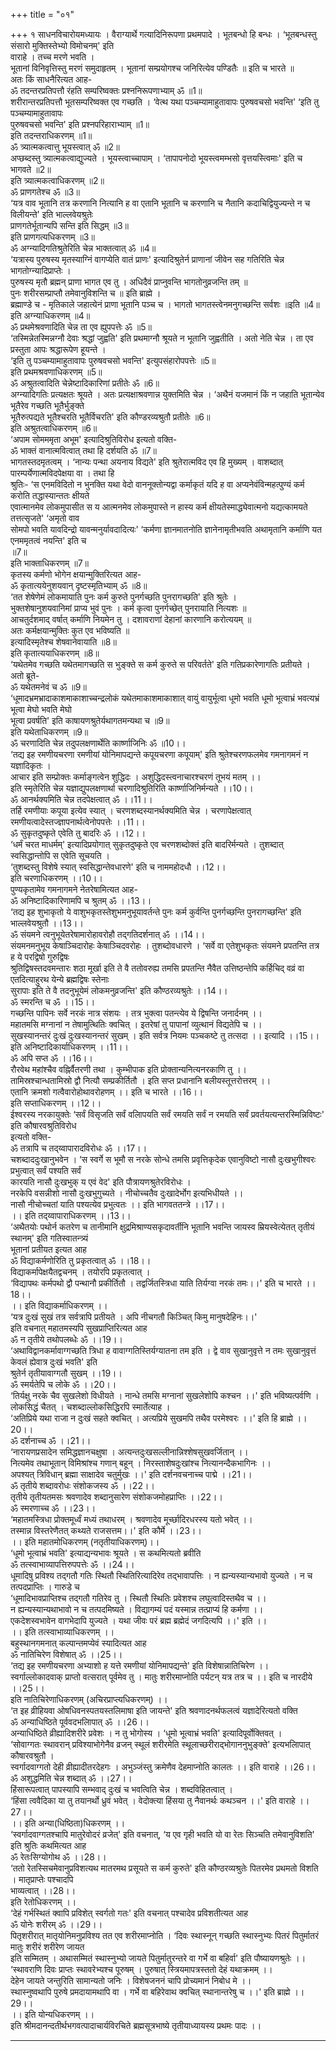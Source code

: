 +++
title = "०१"

+++
१
साधनविचारोयमध्यायः । वैराग्यार्थे गत्यादिनिरूपणा प्रथमपादे । भूतबन्धो हि बन्धः । ‘भूतबन्धस्तु संसारो मुक्तिस्तेभ्यो विमोचनम्' इति   
वाराहे । तच्च मरणे भवति ।   
भूतानां विनिवृत्तिस्तु मरणं समुदाहृतम् । भूतानां सम्प्रयोगश्च जनिरित्येव पण्डितैः ॥ इति च भारते ॥  
अतः किं साधनैरित्यत आह-  
ॐ तदन्तरप्रतिपत्तौ रंहति सम्परिष्वक्तः प्रश्ननिरूपणाभ्याम् ॐ ॥1॥  
शरीरान्तरप्रतिपत्तौ भूतसम्परिष्वक्त एव गच्छति । ‘वेत्थ यथा पञ्चम्यामाहुतावापः पुरुषवचसो भवन्ति' ‘इति तु पञ्चम्यामाहुतावापः   
पुरुषवचसो भवन्ति' इति प्रश्नपरिहाराभ्याम् ॥1॥  
इति तदन्तराधिकरणम् ॥1॥   
ॐ त्र्यात्मकत्वात्तु भूयस्त्वात् ॐ ॥2॥  
अप्छब्दस्तु त्र्यात्मकत्वाद्युज्यते । भूयस्त्वाच्चापाम् । ‘तापापनोदो भूयस्त्वमम्भसो वृत्तयस्त्विमाः' इति च भागवते ॥2॥  
इति त्र्यात्मकत्वाधिकरणम् ॥2॥  
ॐ प्राणगतेश्च ॐ ॥3॥  
‘यत्र वाव भूतानि तत्र करणानि नित्यानि ह वा एतानि भूतानि च करणानि च नैतानि कदाचिद्वियुज्यन्ते न च विलीयन्ते' इति भाल्लवेयश्रुतेः   
प्राणगतेर्भूतान्यपि सन्ति इति सिद्धम् ॥3॥  
इति प्राणगत्यधिकरणम् ॥3॥  
ॐ अग्न्यादिगतिश्रुतेरिति चेन्न भाक्तत्वात् ॐ ॥4॥  
‘यत्रास्य पुरुषस्य मृतस्याग्निं वागप्येति वातं प्राणः' इत्यादिश्रुतेर्न प्राणानां जीवेन सह गतिरिति चेन्न भागतोग्न्यादिप्राप्तेः ।  
पुरुषस्य मृतौ ब्रह्मन् प्राणा भागत एव तु । अधिदैवं प्राप्नुवन्ति भागतोनुव्रजन्ति तम् ॥  
पुनः शरीरसम्प्राप्तौ तमेवानुविशन्ति च ॥ इति ब्राह्मे ।  
ब्रह्माण्डे च - मृतिकाले जहात्येनं प्राणा भूतानि पञ्च च । भागतो भागतस्त्वेनमनुगच्छन्ति सर्वशः ॥इति ॥4॥  
इति अग्न्याधिकरणम् ॥4॥  
ॐ प्रथमेश्रवणादिति चेन्न ता एव ह्युपपत्तेः ॐ ॥5॥  
‘तस्मिन्नेतस्मिन्नग्नौ देवाः श्रद्धां जुह्वति' इति प्रथमाग्नौ श्रूयते न भूतानि जुह्वतीति । अतो नेति चेन्न । ता एव प्रस्तुता आपः श्रद्धारूपेण हूयन्ते ।   
‘इति तु पञ्चम्यामाहुतावापः पुरुषवचसो भवन्ति' इत्युपसंहारोपपत्तेः ॥5॥  
इति प्रथमश्रवणाधिकरणम् ॥5॥  
ॐ अश्रुतत्वादिति चेन्नेष्टादिकारिणां प्रतीतेः ॐ ॥6॥  
अग्न्यादिगतिः प्रत्यक्षतः श्रूयते । अतः प्रत्यक्षाश्रवणान्न युक्तमिति चेन्न । ‘अथैनं यजमानं किं न जहाति भूतान्येव भूतैरेव गच्छति भूतैर्भुङ्क्ते   
भूतैरुत्पद्यते भूतैश्चरति भूतैर्विचरति' इति कौण्डरव्यश्रुतौ प्रतीतेः ॥6॥  
इति अश्रुतत्वाधिकरणम् ॥6॥  
‘अपाम सोमममृता अभूम' इत्यादिश्रुतिविरोध इत्यतो वक्ति-  
ॐ भाक्तं वानात्मवित्वात् तथा हि दर्शयति ॐ ॥7॥  
भागतस्तदमृतत्वम् । ‘नान्यः पन्था अयनाय विद्यते' इति श्रुतेरात्मविद एव हि मुख्यम् । वाशब्दात् पारम्पर्येणात्मविदपेक्षया वा । तथा हि   
श्रुतिः- ‘स एनमविदितो न भुनक्ति यथा वेदो वाननूक्तोन्यद्वा कर्माकृतं यदि ह वा अप्यनेवंविन्महत्पुण्यं कर्म करोति तद्धास्यान्ततः क्षीयते   
एवात्मानमेव लोकमुपासीत स य आत्मनमेव लोकमुपास्ते न हास्य कर्म क्षीयतेस्माद्ध्येवात्मनो यद्यत्कामयते तत्तत्सृजते' ‘अमृतो वाव   
सोमपो भवति यावदिन्द्रो यावन्मनुर्यावदादित्यः' ‘कर्मणा ज्ञानमातनोति ज्ञानेनामृतीभवति अथामृतानि कर्माणि यत एनममृतत्वं नयन्ति' इति च   
॥7॥  
इति भाक्ताधिकरणम् ॥7॥  
कृतस्य कर्मणो भोगेन क्षयान्मुक्तिरित्यत आह-  
ॐ कृतात्ययेनुशयवान् दृष्टस्मृतिभ्याम् ॐ ॥8॥  
‘तत शेषेणेमं लोकमायाति पुनः कर्म कुरुते पुनर्गच्छति पुनरागच्छति' इति श्रुतेः ।  
भुक्तशेषानुशयवानिमां प्राप्य भुवं पुनः । कर्म कृत्वा पुनर्गच्छेत् पुनरायाति नित्यशः ॥  
आचतुर्दशमाद् वर्षात् कर्माणि नियमेन तु । दशावराणां देहानां कारणानि करोत्ययम् ॥  
अतः कर्मक्षयान्मुक्तिः कुत एव भविष्यति ॥  
इत्यादिस्मृतेश्च शेषवानेवायाति ॥8॥  
इति कृतात्ययाधिकरणम् ॥8॥  
‘यथेतमेव गच्छति यथेतमागच्छति स भुङ्क्ते स कर्म कुरुते स परिवर्तते' इति गतिप्रकारेणागतिः प्रतीयते । अतो ब्रूते-   
ॐ यथेतमनेवं च ॐ ॥9॥  
‘धूमादभ्रमभ्रादाकाशमाकाशाच्चन्द्रलोकं यथेतमाकाशमाकाशात् वायुं वायुर्भूत्वा धूमो भवति धूमो भूत्वाभ्रं भवत्यभ्रं भूत्वा मेघो भवति मेघो   
भूत्वा प्रवर्षति' इति काषायणश्रुतेर्यथागतमन्यथा च ॥9॥  
इति यथेताधिकरणम् ॥9॥  
ॐ चरणादिति चेन्न तदुपलक्षणार्थेति कार्ष्णाजिनिः ॐ ॥10।।  
‘तद्य इह रमणीयचरणा रमणीयां योनिमापद्यन्ते कपूयचरणा कपूयाम्' इति श्रुतेश्चरणफलमेव गमनागमनं न यज्ञादिकृतः ।   
आचार इति सम्प्रोक्तः कर्माङ्गत्वेन शुद्धिदः । अशुद्धिदस्त्वनाचारश्चरणं तूभयं मतम् ।।  
इति स्मृतेरिति चेन्न यज्ञाद्युपलक्षणार्था चरणादिश्रुतिरिति कार्ष्णाजिनिर्मन्यते ।।10।।  
ॐ आनर्थक्यमिति चेन्न तदपेक्षत्वात् ॐ ।।11।।  
तर्हि रमणीयाः कपूया इत्येव स्यात् । चरणशब्दस्यानर्थक्यमिति चेन्न । चरणापेक्षत्वात् रमणीयत्वादेस्तज्ज्ञापनार्थत्वेनोपपत्तेः ।।11।।  
ॐ सुकृतदुष्कृते एवेति तु बादरिः ॐ ।।12।।  
‘धर्मं चरत माधर्मम्' इत्यादिप्रयोगात् सुकृतदुष्कृते एव चरणशब्दोक्तं इति बादरिर्मन्यते । तुशब्दात् स्वसिद्धान्तोपि स एवेति सूचयति ।   
‘तुशब्दस्तु विशेषे स्यात् स्वसिद्धान्तेवधारणे' इति च नाममहोदधौ ।।12।।  
इति चरणाधिकरणम् ।।10।।  
पुण्यकृतामेव गमनागमने नेतरेषामित्यत आह-  
ॐ अनिष्टादिकारिणामपि च श्रुतम् ॐ ।।13।।  
‘तद्य इह शुभाकृतो ये वाशुभकृतस्तेशुभमनुभूयावर्तन्ते पुनः कर्म कुर्वन्ति पुनर्गच्छन्ति पुनरागच्छन्ति' इति भाल्लवेयश्रुतौ ।।13।।  
ॐ संयमने त्वनुभूयेतरेषामारोहावरोहौ तद्गतिदर्शनात् ॐ ।।14।।  
संयमनमनुभूय केषाञ्चिदारोहः केषाञ्चिदवरोहः । तुशब्दोवधारणे । ‘सर्वे वा एतेशुभकृतः संयमने प्रपतन्ति तत्र ह ये परद्विषो गुरुद्विषः   
श्रुतिद्विषस्तदवमन्तारः शठा मूर्खा इति ते वै ततोवरुह्य तमसि प्रपतन्ति नैवैत उत्तिष्ठन्तेपि कर्हिचिद् वव्रं वा एतदित्याहुरथ येन्ये ब्रह्मद्विषः स्तेनाः   
सुरापाः इति ते वै तदनुभूयेमं लोकमनुव्रजन्ति' इति कौण्ठरव्यश्रुतेः ।।14।।  
ॐ स्मरन्ति च ॐ ।।15।।  
गच्छन्ति पापिनः सर्वे नरकं नात्र संशयः । तत्र भुक्त्वा पतन्त्येव ये द्विषन्ति जनार्दनम् ।।  
महातमसि मग्नानां न तेषामुत्थितिः क्वचित् । इतरेषां तु पापानां व्युत्थानं विद्यतेपि च ।।  
सुखस्यानन्तरं दुःखं दुःखस्यानन्तरं सुखम् । इति सर्वत्र नियमः पञ्चकष्टे तु तत्सदा ।। इत्यादि ।।15।।  
इति अनिष्टादिकार्याधिकरणम् ।।11।।  
ॐ अपि सप्त ॐ ।।16।।  
रौरवेथ महांश्चैव वह्निर्वैतरणी तथा । कुम्भीपाक इति प्रोक्तान्यनित्यनरकाणि तु ।।  
तामिस्रश्चान्धतामिस्रो द्वौ नित्यौ सम्प्रकीर्तितौ । इति सप्त प्रधानानि बलीयस्तूत्तरोत्तरम् ।।  
एतानि क्रमशो गत्वैवारोहोथावरोहणम् ।। इति च भारते ।।16।।  
इति सप्ताधिकरणम् ।।12।।  
ईश्वरस्य नरकायुक्तेः ‘सर्वं विसृजति सर्वं वलिापयति सर्वं रमयति सर्वं न रमयति सर्वं प्रवर्तयत्यन्तरस्मिन्निविष्टः' इति कौषारवश्रुतिविरोध   
इत्यतो वक्ति-  
ॐ तत्रापि च तद्य्वापारादविरोधः ॐ ।।17।।  
चशब्दाददुःखानुभवेन । ‘स स्वर्गे स भूमौ स नरके सोन्धे तमसि प्रवृत्तिकृदेक एवानुविष्टो नासौ दुःखभुगीश्वरः प्रभुत्वात् सर्वं पश्यति सर्वं   
कारयति नासौ दुःखभुक् य एवं वेद' इति पौत्रायणश्रुतेरविरोधः ।  
नरकेपि वसन्नीशो नासौ दुःखभुगुच्यते । नीचोच्चतैव दुःखादेर्भोग इत्यभिधीयते ।।  
नासौ नीचोच्चतां याति पश्यत्येव प्रभुत्वतः ।। इति भागवततन्त्रे ।।17।।  
।। इति तद्य्वापाराधिकरणम् ।।13।।  
‘अथैतयोः पथोर्न कतरेण च तानीमानि क्षुद्रमिश्राण्यसकृदावर्तीनि भूतानि भवन्ति जायस्व म्रियस्वेत्येतत् तृतीयं स्थानम्' इति गतिस्वातन्त्र्यं   
भूतानां प्रतीयत इत्यत आह  
ॐ विद्याकर्मणोरिति तु प्रकृतत्वात् ॐ ।।18।।  
विद्याकर्मापेक्षयैतद्वचनम् । तयोरपि प्रकृतत्वात् ।  
‘विद्यापथः कर्मपथो द्वौ पन्थानौ प्रकीर्तितौ । तद्वर्जितस्त्रिधा याति तिर्यग्वा नरकं तमः।।' इति च भारते ।।18।।  
।। इति विद्याकर्माधिकरणम् ।।  
‘यत्र दुःखं सुखं तत्र सर्वत्रापि प्रतीयते । अपि नीचगतौ किञ्चित् किमु मानुषदेहिनः।।'  
इति वचनात् महातमस्यपि सुखप्राप्तिरित्यत आह  
ॐ न तृतीये तथोपलब्धेः ॐ ।।19।।  
‘अथाविद्वानकर्मावाग्गच्छति त्रिधा ह वावाग्गतिस्तिर्यग्यातना तम इति । द्वे वाव सुखानुवृत्ते न तमः सुखानुवृत्तं केवलं ह्येवात्र दुःखं भवति' इति   
श्रुतेर्न तृतीयावाग्गतौ सुखम् ।।19।।  
ॐ स्मर्यतेपि च लोके ॐ ।।20।।  
‘तिर्यक्षु नरके चैव सुखलेशो विधीयते । नान्धे तमसि मग्नानां सुखलेशोपि कश्चन ।।' इति भविष्यत्पर्वणि ।  
लोकसिद्धं चैतत् । चशब्दाल्लोकसिद्धिरपि स्मार्तेत्याह ।  
‘अतिप्रिये यथा राजा न दुःखं सहते क्वचित् । अत्यप्रिये सुखमपि तथैव परमेश्वरः ।।' इति हि ब्राह्मे ।।20।।  
ॐ दर्शनाच्च ॐ ।।21।।  
‘नारायणप्रसादेन समिद्धज्ञानचक्षुषा । अत्यन्तदुःखसल्लीनान्निश्शेषसुखवर्जितान् ।।  
नित्यमेव तथाभूतान् विमिश्रांश्च गणान् बहून् । निरस्ताशेषदुःखांश्च नित्यानन्दैकभागिनः ।।  
अपश्यत् त्रिविधान् ब्रह्मा साक्षादेव चतुर्मुखः ।।' इति दर्शनवचनाच्च पाद्मे ।।21।।  
ॐ तृतीये शब्दावरोधः संशोकजस्य ॐ ।।22।।  
तृतीये तृतीयतमसः श्रवणादेव शब्दानुसारेण संशोकजमोहप्राप्तिः ।।22।।  
ॐ स्मरणाच्च ॐ ।।23।।  
‘महातमस्त्रिधा प्रोक्तमूर्ध्वं मध्यं तथाधरम् । श्रवणादेव मूर्च्छादिरधरस्य यतो भवेत् ।।   
तस्मान्न विस्तरेणैतत् कथ्यते राजसत्तम।।' इति कौर्मे ।।23।।  
।। इति महातमोधिकरणम् (नतृतीयाधिकरणम्)।।   
‘धूमो भूत्वाभ्रं भवति' इत्याद्यन्यभावः श्रूयते । स कथमित्यतो ब्रवीति  
ॐ तत्स्वाभाव्यापत्तिरुपपत्तेः ॐ ।।24।।  
धूमादिषु प्रविश्य तद्गतौ गतिः स्थितौ स्थितिरित्यादिरेव तद्भावापत्तिः । न ह्यन्यस्यान्यभावो युज्यते । न च तत्पदप्राप्तिः । गारुडे च   
‘धूमादिभावप्राप्तिश्च तद्गतौ गतिरेव तु । स्थितौ स्थितिः प्रवेशश्च लघुत्वादिस्तथैव च ।।  
न ह्यन्यस्यान्यथाभावो न च तत्पदमिष्यते । विद्यागम्यं पदं यस्मान्न तत्प्राप्यं हि कर्मणा ।।  
एकदेशस्वभावेन वागभेदापि युज्यते । यथा जीवः परं ब्रह्म ब्रह्मेदं जगदित्यपि ।।' इति ।।  
।। इति तत्स्वाभाव्याधिकरणम् ।।  
बहुस्थानगमनात् कल्पान्तमप्येवं स्यादित्यत आह  
ॐ नातिचिरेण विशेषात् ॐ ।।25।।  
‘तद्य इह रमणीयचरणा अभ्याशो ह यत्ते रमणीयां योनिमापद्यन्ते' इति विशेषान्नातिचिरेण ।।  
स्वर्गाल्लोकादवाक् प्राप्तो वत्सरात् पूर्वमेव तु । मातुः शरीरमाप्नोति पर्यटन् यत्र तत्र च ।। इति च नारदीये ।।25।।  
इति नातिचिरेणाधिकरणम् (अचिरप्राप्त्यधिकरणम्) ।।  
‘त इह व्रीहियवा ओषधिवनस्पतयस्तलिमाषा इति जायन्ते' इति श्रवणादनर्थफलत्वं यज्ञादेरित्यतो वक्ति   
ॐ अन्याधिष्ठिते पूर्ववदभलिापात् ॐ ।।26।।  
अन्याधिष्ठिते व्रीह्यादिशरीरे प्रवेशः । न तु भोगोस्य । ‘धूमो भूत्वाभ्रं भवति' इत्यादिपूर्वोक्तिवत् ।  
‘सोवाग्गतः स्थावरान् प्रविश्याभोगेनैव व्रजन् स्थूलं शरीरमेति स्थूलाच्छरीराद्भोगाननुभुङ्क्ते' इत्यभलिापात् कौषारवश्रुतौ ।   
स्वर्गादवाग्गतो देही व्रीह्यादीतरदेहगः । अभुञ्जंस्तु क्रमेणैव देहमाप्नोति कालतः ।। इति वाराहे ।।26।।  
ॐ अशुद्धमिति चेन्न शब्दात् ॐ ।।27।।  
हिंसारूपत्वात् पापस्यापि सम्भवाद् दुःखं च भवत्विति चेन्न । शब्दविहितत्वात् ।  
‘हिंसा त्ववैदिका या तु तयानर्थो ध्रुवं भवेत् । वेदोक्त्या हिंसया तु नैवानर्थः कथञ्चन ।।' इति वाराहे ।।27।।  
।। इति अन्या(धिष्ठिता)धिकरणम् ।।  
‘स्वर्गादवाग्गतश्चापि मातुरेवोदरं व्रजेत्' इति वचनात्, ‘य एव गृही भवति यो वा रेतः सिञ्चति तमेवानुविशति' इति श्रुतिः कथमित्यत आह   
ॐ रेतःसिग्योगोथ ॐ ।।28।।  
‘ततो रेतस्सिचमेवानुप्रविशत्यथ मातरमथ प्रसूयते स कर्म कुरुते' इति कौण्ठरव्यश्रुतेः पितरमेव प्रथमतो विशति । मातृप्राप्तेः पश्चादपि   
भाव्यत्वात् ।।28।।  
इति रेतोधिकरणम् ।।  
‘देहं गर्भस्थितं क्वापि प्रविशेत् स्वर्गतो गतः' इति वचनात् पश्चादेव प्रविशतीत्यत आह  
ॐ योनेः शरीरम् ॐ ।।29।।  
पितृशरीरात् मातृयोनिमनुप्रविश्य तत एव शरीरमाप्नोति । ‘दिवः स्थास्नून् गच्छति स्थास्नुभ्यः पितरं पितुर्मातरं मातुः शरीरं शरीरेण जायत   
इति सम्मितम् । अथासम्मितं स्थास्नुभ्यो जायते पितुर्मातुरन्तरे वा गर्भे वा बहिर्वा' इति पौष्यायणश्रुतेः ।।  
‘स्थावराणि दिवः प्राप्तः स्थावरेभ्यश्च पूरुषम् । पुरुषात् स्त्रियमापत्रस्ततो देहं यथाक्रमम् ।।  
देहेन जायते जन्तुरिति सामान्यतो जनिः । विशेषजननं चापि प्रोच्यमानं निबोध मे ।।  
स्थास्नुष्वथापि पुरुषे प्रमदायामथापि वा । गर्भे वा बहिरेवाथ क्वचित् स्थानान्तरेषु च ।।' इति ब्राह्मे ।।29।।  
।। इति योन्यधिकरणम् ।।  
इति श्रीमदानन्दतीर्थभगवत्पादाचार्यविरचिते ब्रह्मसूत्रभाष्ये तृतीयाध्यायस्य प्रथमः पादः ।।  
******************************  